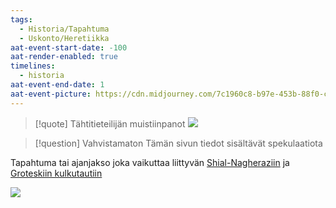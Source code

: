 ```yaml
---
tags:
  - Historia/Tapahtuma
  - Uskonto/Heretiikka
aat-event-start-date: -100
aat-render-enabled: true
timelines:
  - historia
aat-event-end-date: 1
aat-event-picture: https://cdn.midjourney.com/7c1960c8-b97e-453b-88f0-c3861f73b919/0_1.webp
---
```

>[!quote] Tähtitieteilijän muistiinpanot
>![](Tähtitieteilijän%20muistiinpanot.md#^e4b0ec)

>[!question] Vahvistamaton 
>Tämän sivun tiedot sisältävät spekulaatiota


Tapahtuma tai ajanjakso joka vaikuttaa liittyvän [Shial-Nagheraziin](Shial-Nagheraz.md) ja [Groteskiin kulkutautiin](Groteski%20kulkutauti.md)

![](https://cdn.midjourney.com/7c1960c8-b97e-453b-88f0-c3861f73b919/0_1.webp)